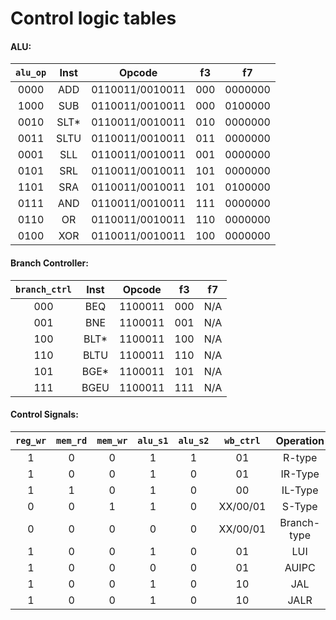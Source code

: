 # Control logic tables

#### ALU:
|`alu_op`| Inst | Opcode | f3 | f7 |
|:---:|:----:|:-----:|:-:|:----:|
| 0000 | ADD | 0110011/0010011 | 000 | 0000000 |
| 1000 | SUB | 0110011/0010011 | 000 | 0100000 |
| 0010 | SLT* | 0110011/0010011 | 010 | 0000000 |
| 0011 | SLTU | 0110011/0010011 | 011 | 0000000 |
| 0001 | SLL | 0110011/0010011 | 001 | 0000000 |
| 0101 | SRL | 0110011/0010011 | 101 | 0000000 |
| 1101 | SRA | 0110011/0010011 | 101 | 0100000 |
| 0111 | AND | 0110011/0010011 | 111 | 0000000 |
| 0110 | OR | 0110011/0010011 | 110 | 0000000 |
| 0100 | XOR | 0110011/0010011 | 100 | 0000000 |

#### Branch Controller:
|`branch_ctrl`| Inst | Opcode | f3 | f7 |
|:---:|:----:|:-----:|:-:|:----:|
| 000 | BEQ | 1100011 | 000 | N/A |
| 001 | BNE | 1100011 | 001 | N/A |
| 100 | BLT* | 1100011 | 100 | N/A |
| 110 | BLTU | 1100011 | 110 | N/A |
| 101 | BGE* | 1100011 | 101 | N/A |
| 111 | BGEU | 1100011 | 111 | N/A |

#### Control Signals:
| `reg_wr` | `mem_rd` | `mem_wr` | `alu_s1` | `alu_s2` | `wb_ctrl` | Operation | Opcode |
|:-:|:-:|:-:|:-:|:-:|:-:|:-:|:-:|
|1|0|0|1|1|01|R-type| 0110011 |
|1|0|0|1|0|01|IR-Type| 0010011 |
|1|1|0|1|0|00|IL-Type| 0000011 |
|0|0|1|1|0|XX/00/01|S-Type| 0100011 |
|0|0|0|0|0|XX/00/01|Branch-type| 1100011 | 
|1|0|0|1|0|01|LUI| 0110111 |
|1|0|0|0|0|01|AUIPC| 0010111  |
|1|0|0|1|0|10|JAL| 1101111 |
|1|0|0|1|0|10|JALR| 1100111 |

